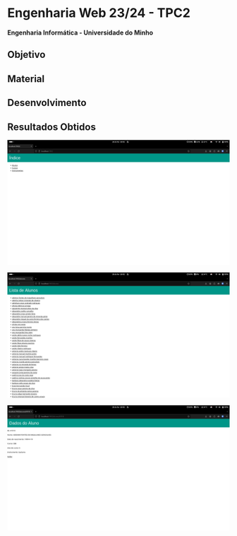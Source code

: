 # Engenharia Web 23/24 - TPC2

**Engenharia Informática - Universidade do Minho** 

## Objetivo


## Material


## Desenvolvimento


## Resultados Obtidos
![Resultado 1](resultados/resultado1.png)

![Resultado 2](resultados/resultado2.png)

![Resultado 3](resultados/resultado3.png)
